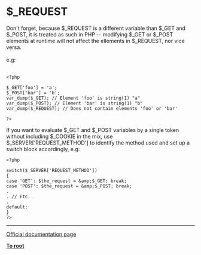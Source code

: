 # $_REQUEST



Don&apos;t forget, because $_REQUEST is a different variable than $_GET and $_POST, it is treated as such in PHP -- modifying $_GET or $_POST elements at runtime will not affect the ellements in $_REQUEST, nor vice versa.<br><br>e.g:<br><br>

```
<?php

$_GET['foo'] = 'a';
$_POST['bar'] = 'b';
var_dump($_GET); // Element 'foo' is string(1) "a"
var_dump($_POST); // Element 'bar' is string(1) "b"
var_dump($_REQUEST); // Does not contain elements 'foo' or 'bar'

?>
```


If you want to evaluate $_GET and $_POST variables by a single token without including $_COOKIE in the mix, use  $_SERVER['REQUEST_METHOD'] to identify the method used and set up a switch block accordingly, e.g:



```
<?php

switch($_SERVER['REQUEST_METHOD'])
{
case 'GET': $the_request = &amp;$_GET; break;
case 'POST': $the_request = &amp;$_POST; break;
.
. // Etc.
.
default:
}
?>
```
  

---

[Official documentation page](https://www.php.net/manual/en/reserved.variables.request.php)

**[To root](/README.md)**